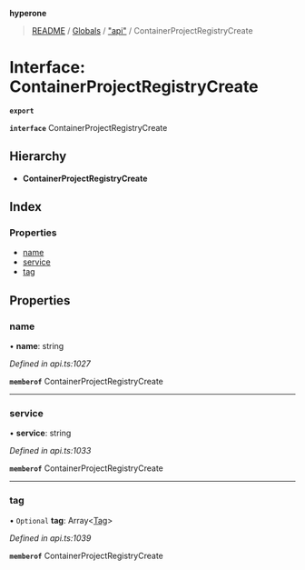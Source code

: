 **hyperone**

> [README](../README.md) / [Globals](../globals.md) / ["api"](../modules/_api_.md) / ContainerProjectRegistryCreate

# Interface: ContainerProjectRegistryCreate

**`export`** 

**`interface`** ContainerProjectRegistryCreate

## Hierarchy

* **ContainerProjectRegistryCreate**

## Index

### Properties

* [name](_api_.containerprojectregistrycreate.md#name)
* [service](_api_.containerprojectregistrycreate.md#service)
* [tag](_api_.containerprojectregistrycreate.md#tag)

## Properties

### name

•  **name**: string

*Defined in api.ts:1027*

**`memberof`** ContainerProjectRegistryCreate

___

### service

•  **service**: string

*Defined in api.ts:1033*

**`memberof`** ContainerProjectRegistryCreate

___

### tag

• `Optional` **tag**: Array\<[Tag](_api_.tag.md)>

*Defined in api.ts:1039*

**`memberof`** ContainerProjectRegistryCreate
